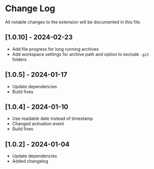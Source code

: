 # Change Log

All notable changes to the extension will be documented in this file.

## [1.0.10] - 2024-02-23

- Add file progress for long running archives
- Add workspace settings for archive path and option to exclude `.git` folders

## [1.0.5] - 2024-01-17

- Update dependencies
- Build fixes

## [1.0.4] - 2024-01-10

- Use readable date instead of timestamp
- Changed activation event
- Build fixes

## [1.0.2] - 2024-01-04

- Update dependencies
- Added changelog
